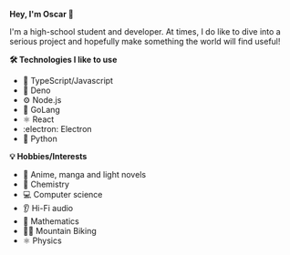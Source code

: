 **Hey, I'm Oscar :wave:**

I'm a high-school student and developer.
At times, I do like to dive into a serious project and hopefully make something the world will find useful!

**:hammer_and_wrench: Technologies I like to use**
  -  :scroll: TypeScript/Javascript
  -  :sauropod: Deno
  -  :gear: Node.js
  -  :dash: GoLang
  -  :atom_symbol: React 
  -  :electron: Electron
  -  :snake: Python
  

**:bulb: Hobbies/Interests**
  -  :eyes: Anime, manga and light novels
  -  :test_tube: Chemistry
  -  :computer: Computer science
  -  :ear: Hi-Fi audio
  -  :1234: Mathematics
  -  :mountain_biking_man: Mountain Biking
  -  :atom_symbol: Physics
